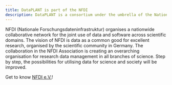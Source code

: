```yaml
---
title: DataPLANT is part of the NFDI
description: DataPLANT is a consortium under the umbrella of the National Research Data Infrastructure (NFDI) dedicated to plant science 
---
```


NFDI (Nationale Forschungsdateninfrastruktur) organises a nationwide collaborative network for the joint use of data and software across scientific domains.
The vision of NFDI is data as a common good for excellent research, organised by the scientific community in Germany.
The collaboration in the NFDI Association is creating an overarching organisation for research data management in all branches of science.
Step by step, the possibilities for utilising data for science and society will be improved.

Get to know [NFDI e.V.](https://www.nfdi.de/?lang=en)!